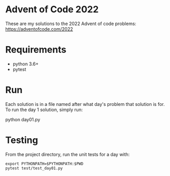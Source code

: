 # Advent of Code 2022

These are my solutions to the 2022 Advent of code problems: https://adventofcode.com/2022

# Requirements

- python 3.6+
- pytest

# Run

Each solution is in a file named after what day's problem that solution is for. To run the day 1 solution, simply run:

python day01.py

# Testing

From the project directory, run the unit tests for a day with:

```
export PYTHONPATH=$PYTHONPATH:$PWD
pytest test/test_day01.py
```

